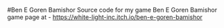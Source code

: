 #Ben E Goren Bamishor
Source code for my game Ben E Goren Bamishor  
game page at - https://white-light-inc.itch.io/ben-e-goren-bamishor
